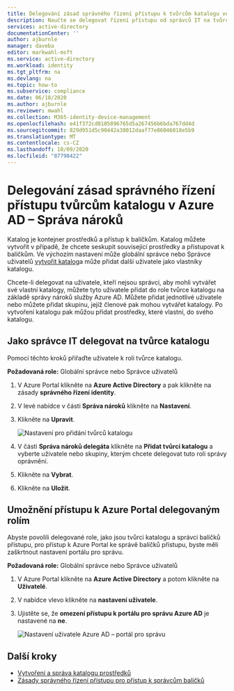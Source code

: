 ```yaml
---
title: Delegování zásad správného řízení přístupu k tvůrcům katalogu ve správě nároků Azure AD – Azure Active Directory
description: Naučte se delegovat řízení přístupu od správců IT na tvůrce katalogu a vedoucích projektů, aby mohli spravovat přístup sami.
services: active-directory
documentationCenter: ''
author: ajburnle
manager: daveba
editor: markwahl-msft
ms.service: active-directory
ms.workload: identity
ms.tgt_pltfrm: na
ms.devlang: na
ms.topic: how-to
ms.subservice: compliance
ms.date: 06/18/2020
ms.author: ajburnle
ms.reviewer: mwahl
ms.collection: M365-identity-device-management
ms.openlocfilehash: e41f372cd0105896765d5a267456b6bda767dd4d
ms.sourcegitcommit: 829d951d5c90442a38012daaf77e86046018e5b9
ms.translationtype: MT
ms.contentlocale: cs-CZ
ms.lasthandoff: 10/09/2020
ms.locfileid: "87798422"
---
```

# <a name="delegate-access-governance-to-catalog-creators-in-azure-ad-entitlement-management"></a>Delegování zásad správného řízení přístupu tvůrcům katalogu v Azure AD – Správa nároků

Katalog je kontejner prostředků a přístup k balíčkům. Katalog můžete vytvořit v případě, že chcete seskupit související prostředky a přistupovat k balíčkům. Ve výchozím nastavení může globální správce nebo Správce uživatelů [vytvořit katalog](entitlement-management-catalog-create.md)a může přidat další uživatele jako vlastníky katalogu.

Chcete-li delegovat na uživatele, kteří nejsou správci, aby mohli vytvářet své vlastní katalogy, můžete tyto uživatele přidat do role tvůrce katalogu na základě správy nároků služby Azure AD. Můžete přidat jednotlivé uživatele nebo můžete přidat skupinu, jejíž členové pak mohou vytvářet katalogy.  Po vytvoření katalogu pak můžou přidat prostředky, které vlastní, do svého katalogu.

## <a name="as-an-it-administrator-delegate-to-a-catalog-creator"></a>Jako správce IT delegovat na tvůrce katalogu

Pomocí těchto kroků přiřaďte uživatele k roli tvůrce katalogu.

**Požadovaná role:** Globální správce nebo Správce uživatelů

1. V Azure Portal klikněte na **Azure Active Directory** a pak klikněte na zásady **správného řízení identity**.

1. V levé nabídce v části **Správa nároků** klikněte na **Nastavení**.

1. Klikněte na **Upravit**.

    ![Nastavení pro přidání tvůrců katalogu](./media/entitlement-management-delegate-catalog/settings-delegate.png)

1. V části **Správa nároků delegáta** klikněte na **Přidat tvůrci katalogu** a vyberte uživatele nebo skupiny, kterým chcete delegovat tuto roli správy oprávnění.

1. Klikněte na **Vybrat**.

1. Klikněte na **Uložit**.

## <a name="allow-delegated-roles-to-access-the-azure-portal"></a>Umožnění přístupu k Azure Portal delegovaným rolím

Abyste povolili delegované role, jako jsou tvůrci katalogu a správci balíčků přístupu, pro přístup k Azure Portal ke správě balíčků přístupu, byste měli zaškrtnout nastavení portálu pro správu.

**Požadovaná role:** Globální správce nebo Správce uživatelů

1. V Azure Portal klikněte na **Azure Active Directory** a potom klikněte na **Uživatelé**.

1. V nabídce vlevo klikněte na **nastavení uživatele**.

1. Ujistěte se, že **omezení přístupu k portálu pro správu Azure AD** je nastavené na **ne**.

    ![Nastavení uživatele Azure AD – portál pro správu](./media/entitlement-management-delegate-catalog/user-settings.png)

## <a name="next-steps"></a>Další kroky

- [Vytvoření a správa katalogu prostředků](entitlement-management-catalog-create.md)
- [Zásady správného řízení přístupu pro přístup k správcům balíčků](entitlement-management-delegate-managers.md)


